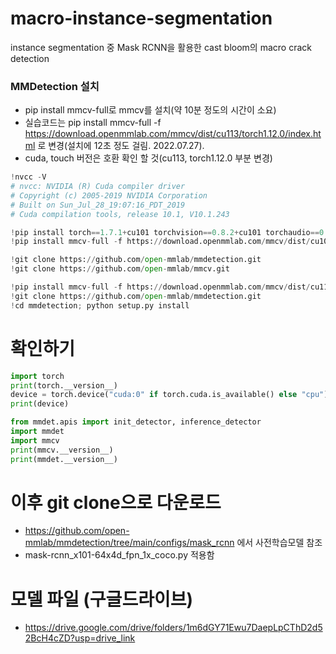 # macro-instance-segmentation
instance segmentation 중 Mask RCNN을 활용한 cast bloom의 macro crack detection


### MMDetection 설치
* pip install mmcv-full로 mmcv를 설치(약 10분 정도의 시간이 소요)
* 실습코드는 pip install mmcv-full -f https://download.openmmlab.com/mmcv/dist/cu113/torch1.12.0/index.html 로 변경(설치에 12초 정도 걸림. 2022.07.27).
* cuda, touch 버전은 호환 확인 할 것(cu113, torch1.12.0 부분 변경)

```python jupyter notebook
!nvcc -V
# nvcc: NVIDIA (R) Cuda compiler driver
# Copyright (c) 2005-2019 NVIDIA Corporation
# Built on Sun_Jul_28_19:07:16_PDT_2019
# Cuda compilation tools, release 10.1, V10.1.243

!pip install torch==1.7.1+cu101 torchvision==0.8.2+cu101 torchaudio==0.7.2 -f https://download.pytorch.org/whl/torch_stable.html
!pip install mmcv-full -f https://download.openmmlab.com/mmcv/dist/cu101/torch1.7.0/index.html

!git clone https://github.com/open-mmlab/mmdetection.git
!git clone https://github.com/open-mmlab/mmcv.git

!pip install mmcv-full -f https://download.openmmlab.com/mmcv/dist/cu110/torch1.7.1/index.html
!git clone https://github.com/open-mmlab/mmdetection.git
!cd mmdetection; python setup.py install
```

# 확인하기
```python
import torch
print(torch.__version__)
device = torch.device("cuda:0" if torch.cuda.is_available() else "cpu")
print(device)

from mmdet.apis import init_detector, inference_detector
import mmdet
import mmcv
print(mmcv.__version__)
print(mmdet.__version__)
```

# 이후 git clone으로 다운로드
* https://github.com/open-mmlab/mmdetection/tree/main/configs/mask_rcnn 에서 사전학습모델 참조
* mask-rcnn_x101-64x4d_fpn_1x_coco.py 적용함

# 모델 파일 (구글드라이브)
* https://drive.google.com/drive/folders/1m6dGY71Ewu7DaepLpCThD2d52BcH4cZD?usp=drive_link
